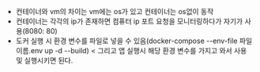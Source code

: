 - 컨테이너와 vm의 차이는 vm에는 os가 있고 컨테이너는 os없이 동작
- 컨테이너는 각각의 ip가 존재하면 컴퓨터 ip 포트 요청을 모니터링하다가 자기가 사용(8080: 80)
- 도커 실행 시 환경 변수를 파일로 넣을 수 있음(docker-compose --env-file 파일이름.env up -d --build) < 그리고 앱 실행시 해당 환경 변수를 가지고 와서 사용 및 실행시키면 된다.
